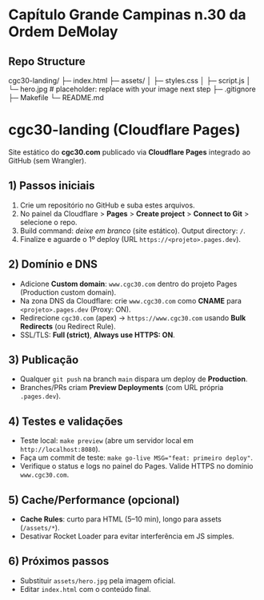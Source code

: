 # Capítulo Grande Campinas n.30 da Ordem DeMolay

## Repo Structure

cgc30-landing/
├─ index.html
├─ assets/
│ ├─ styles.css
│ ├─ script.js
│ └─ hero.jpg # placeholder: replace with your image next step
├─ .gitignore
├─ Makefile
└─ README.md

# cgc30-landing (Cloudflare Pages)


Site estático do **cgc30.com** publicado via **Cloudflare Pages** integrado ao GitHub (sem Wrangler).


## 1) Passos iniciais
1. Crie um repositório no GitHub e suba estes arquivos.
2. No painel da Cloudflare > **Pages** > **Create project** > **Connect to Git** > selecione o repo.
3. Build command: _deixe em branco_ (site estático). Output directory: `/`.
4. Finalize e aguarde o 1º deploy (URL `https://<projeto>.pages.dev`).


## 2) Domínio e DNS
- Adicione **Custom domain**: `www.cgc30.com` dentro do projeto Pages (Production custom domain).
- Na zona DNS da Cloudflare: crie `www.cgc30.com` como **CNAME** para `<projeto>.pages.dev` (Proxy: ON).
- Redirecione `cgc30.com` (apex) → `https://www.cgc30.com` usando **Bulk Redirects** (ou Redirect Rule).
- SSL/TLS: **Full (strict)**, **Always use HTTPS: ON**.


## 3) Publicação
- Qualquer `git push` na branch `main` dispara um deploy de **Production**.
- Branches/PRs criam **Preview Deployments** (com URL própria `.pages.dev`).


## 4) Testes e validações
- Teste local: `make preview` (abre um servidor local em `http://localhost:8080`).
- Faça um commit de teste: `make go-live MSG="feat: primeiro deploy"`.
- Verifique o status e logs no painel do Pages. Valide HTTPS no domínio `www.cgc30.com`.


## 5) Cache/Performance (opcional)
- **Cache Rules**: curto para HTML (5–10 min), longo para assets (`/assets/*`).
- Desativar Rocket Loader para evitar interferência em JS simples.


## 6) Próximos passos
- Substituir `assets/hero.jpg` pela imagem oficial.
- Editar `index.html` com o conteúdo final.